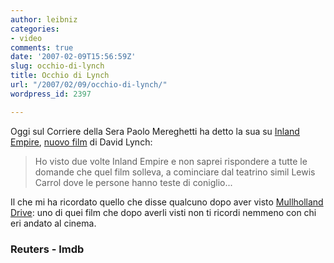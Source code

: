 ```yaml
---
author: leibniz
categories:
- video
comments: true
date: '2007-02-09T15:56:59Z'
slug: occhio-di-lynch
title: Occhio di Lynch
url: "/2007/02/09/occhio-di-lynch/"
wordpress_id: 2397

---
```

Oggi sul Corriere della Sera Paolo Mereghetti ha detto la sua su [Inland Empire](http://www.imdb.com/title/tt0460829/), [nuovo film](http://today.reuters.it/news/newsArticle.aspx?type=entertainmentNews&storyID=2007-02-09T100555Z_01_ROS861333_RTRIDST_0_OITLR-JS-FILM-LINCH-BONZIO.XML) di David Lynch:


> Ho visto due volte Inland Empire e non saprei rispondere a tutte le domande che quel film solleva, a cominciare dal teatrino simil Lewis Carrol dove le persone hanno teste di coniglio...


Il che mi ha ricordato quello che disse qualcuno dopo aver visto [Mullholland Drive](http://www.imdb.com/title/tt0166924/): uno di quei film che dopo averli visti non ti ricordi nemmeno con chi eri andato al cinema.


### Reuters - Imdb
